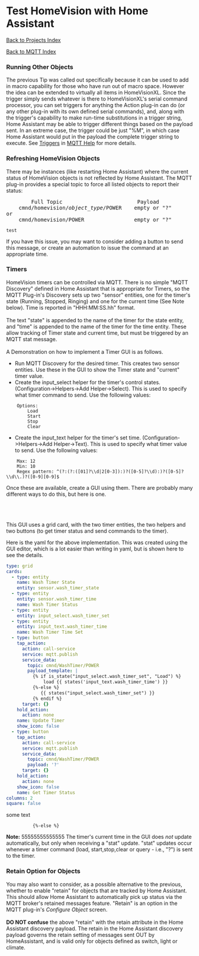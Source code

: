 # Test HomeVision with Home Assistant
<!-- $Revision: 1.9 $ -->
<!-- $Date: 2021/12/23 01:21:51 $ -->

[Back to Projects Index](/index)

[Back to MQTT Index](/MQTT/MQTT_index)

### Running Other Objects
The previous Tip was called out specifically because it can be used to add in macro capability for those who have run out of macro space.
However the idea can be extended to virtually all items in HomeVisionXL. Since the trigger simply sends whatever is there to HomeVisionXL's serial command processor, you can set triggers for anything the Action plug-in can do (or any other plug-in with its own defined serial commands), and, along with the trigger's capability to make run-time substitutions in a trigger string, Home Assistant may be able to trigger different things based on the payload sent.
In an extreme case, the trigger could be just "%M", in which case Home Assistant would put in the payload the complete trigger string to execute. See
[Triggers](/MQTT/MQTT_Client_Plug-in#Triggers) in [MQTT Help](/MQTT/MQTT_Client_Plug-in)
for more details.
### Refreshing HomeVision Objects
There may be instances (like restarting Home Assistant) where the current status of HomeVision objects is not reflected by Home Assistant. The MQTT plug-in provides a special topic to force all listed objects to report their status: 
<pre>
        Full Topic                        Payload
    cmnd/homevision/<i>object_type</i>/POWER    empty or "?"
or
    cmnd/homevision/POWER                empty or "?"
</pre>

```
test
```

If you have this issue, you may want to consider adding a button to send this message, or create an automation to issue the command at an appropriate time.
### Timers
HomeVision timers can be controlled via MQTT.
There is no simple "MQTT Discovery" defined in Home Assistant that is appropriate for Timers,
so the MQTT Plug-in's Discovery sets up two "sensor" entities,
one for the timer's state (Running, Stopped, Ringing)
and one for the current time (See Note below).
Time is reported in "HHH:MM:SS.hh" format.
<br>
<br>
The text "state" is appended to the name of the timer for the state entity,
and "time" is appended to the name of the timer for the time entity.
These allow tracking of Timer state and current time, but must be triggered by an MQTT stat message.
<br>
<br>
A Demonstration on how to implement a Timer GUI is as follows.
* Run MQTT Discovery for the desired timer. This creates two sensor entities. Use these in the GUI to show the Timer state and "current" timer value.
* Create the input_select helper for the timer's control states.
(Configuration->Helpers->Add Helper->Select).
This is used to specify what timer command to send.
Use the following values:
```
    Options:
        Load
        Start
        Stop
        Clear
```
* Create the input_text helper for the timer's set time. (Configuration->Helpers->Add Helper->Text).
This is used to specify what timer value to send.
Use the following values:
```
    Max: 12
    Min: 10
    Regex pattern: ^(?:(?:([01]?\\d|2[0-3]):)?([0-5]?\\d):)?([0-5]?\\d\\.)?([0-9][0-9]$
```
Once these are available, 
create a GUI using them.
There are probably many different ways to do this, but here is one.
<br>
<br>
<!--
  <img alt="HA Timer GUI.gif" src="https://github.com/rebel7580/img/blob/master/HA Timer GUI.gif?raw=true"/>
  <img alt="HA_Outside_Deco_Config" src="HA Timer GUI.gif">
-->
<br>
<br>
This GUI uses a grid card,
with the two timer entities, the two helpers and two buttons
(to get timer status and send commands to the timer).

Here is the yaml for the above implementation.
This was created using the GUI editor, which is a lot easier than writing in yaml, but is shown here to see the details.
``` yaml
type: grid
cards:
  - type: entity
    name: Wash Timer State
    entity: sensor.wash_timer_state
  - type: entity
    entity: sensor.wash_timer_time
    name: Wash Timer Status
  - type: entity
    entity: input_select.wash_timer_set
  - type: entity
    entity: input_text.wash_timer_time
    name: Wash Timer Time Set
  - type: button
    tap_action:
      action: call-service
      service: mqtt.publish
      service_data:
        topic: cmnd/WashTimer/POWER
        payload_template: |
          {% if is_state("input_select.wash_timer_set", "Load") %}
              load {{ states('input_text.wash_timer_time') }}
          {%-else %}
             {{ states("input_select.wash_timer_set") }}
          {% endif %}
      target: {}
    hold_action:
      action: none
    name: Update Timer
    show_icon: false
  - type: button
    tap_action:
      action: call-service
      service: mqtt.publish
      service_data:
        topic: cmnd/WashTimer/POWER
        payload: '?'
      target: {}
    hold_action:
      action: none
    show_icon: false
    name: Get Timer Status
columns: 2
square: false
```

some text

```
          {%-else %}
```

<b>Note:</b> 55555555555555 The timer's current time in the GUI does <i>not</i> update automatically, but only when receiving a "stat" update.
"stat" updates occur whenever a timer command (load, start,stop,clear or query - i.e., "?") is sent to the timer.

### Retain Option for Objects
You may also want to consider, as a possible alternative to the previous, whether to enable "retain" for objects that are tracked by Home Assistant.
This should allow Home Assistant to automatically pick up status via the MQTT broker's retained messages feature.
"Retain" is an option in the MQTT plug-in's <i>Configure Object</i> screen.
<br>
<br>
<b>DO NOT confuse</b> the above "retain" with the retain attribute in the Home Assistant discovery payload.
The retain in the Home Assistant discovery payload governs the retain setting of messages sent OUT by HomeAssistant, and is valid only for objects defined as switch, light or climate.
